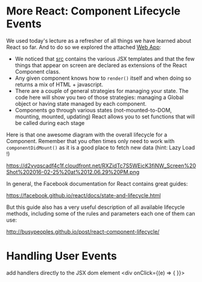 # More React: Component Lifecycle Events

We used today's lecture as a refresher of all things we have learned about React so far.  And to do so we explored the attached [Web App](./code):

- We noticed that [src](./code/src) contains the various JSX templates and that the
few things that appear on screen are declared as extensions of the React Component class.
- Any given component knows how to `render()` itself and when doing so returns a mix of HTML + javascript.  
- There are a couple of general strategies for managing your state.   The code here will show you two of those strategies:  managing a Global object or having state managed by each component.  
- Components go through various states (not-mounted-to-DOM, mounting, mounted, updating)  React allows you to set functions that will be called during each stage

Here is that one awesome diagram with the overall lifecycle for a Component.  Remember that you often times only need to work with `componentDidMount()` as it is a good place to fetch new data (hint: Lazy Load !)

  https://d2vvqscadf4c1f.cloudfront.net/RXZidTc7S5WEicK3fiNW_Screen%20Shot%202016-02-25%20at%2012.06.29%20PM.png

In general, the Facebook documentation for React contains great guides:

https://facebook.github.io/react/docs/state-and-lifecycle.html

But this guide also has a very useful description of all available lifecycle methods, including some of the rules and parameters each one of them can use:

http://busypeoples.github.io/post/react-component-lifecycle/


# Handling User Events

  add handlers directly to the JSX dom element
    <div onClick={(e) => {   }}>



